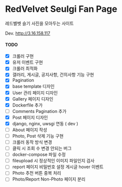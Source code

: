 # RedVelvet Seulgi Fan Page

레드벨벳 슬기 사진을 모아두는 사이트

Dev. http://3.16.158.117


#### TODO
- [x] 크롤러 구현
- [x] 유저 이벤트 구현
- [x] 크롤러 최적화
- [x] 갤러리, 게시글, 공지사항, 건의사항 기능 구현
- [x] Pagination
- [x] base template 디자인
- [x] User 관리 페이지 디자인
- [x] Gallery 페이지 디자인
- [x] Dockerfile 추가
- [ ] Comments Pagination 추가
- [x] Post 페이지 디자인
- [x] django, nginx, uwsgi 연동 ( dev )
- [ ] About 페이지 작성
- [ ] Photo, Post 삭제 기능 구현
- [ ] 크롤러 동작 방식 변경
- [ ] 클릭 시 조회 수 변경 안되는 버그 
- [ ] docker-compose 파일 수정
- [ ] fileupload 시 정상적인 이미지 파일인지 검사
- [ ] report 페이지 비밀번호 설정 게시글 hover 이벤트
- [ ] Photo 추천 버튼 중복 처리
- [ ] Photo/Report Non-Photo 페이지 분리